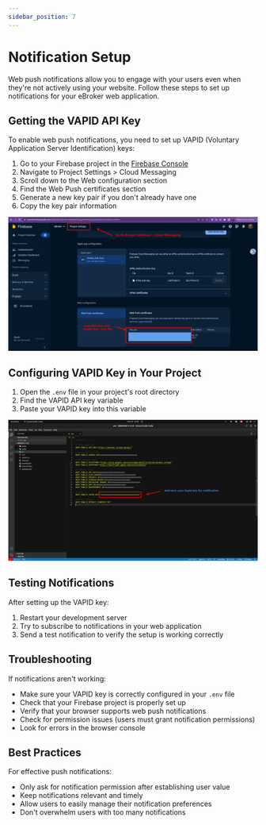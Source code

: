 ```yaml
---
sidebar_position: 7
---
```


# Notification Setup

Web push notifications allow you to engage with your users even when they're not actively using your website. Follow these steps to set up notifications for your eBroker web application.

## Getting the VAPID API Key

To enable web push notifications, you need to set up VAPID (Voluntary Application Server Identification) keys:

1. Go to your Firebase project in the [Firebase Console](https://console.firebase.google.com/)
2. Navigate to Project Settings > Cloud Messaging
3. Scroll down to the Web configuration section
4. Find the Web Push certificates section
5. Generate a new key pair if you don't already have one
6. Copy the key pair information

![How to Get VAPID API](/images/web/how-get-vapid-api.png)

## Configuring VAPID Key in Your Project

1. Open the `.env` file in your project's root directory
2. Find the VAPID API key variable
3. Paste your VAPID key into this variable

![VAPID API Configuration](/images/web/vapid_api-v-1.0.9.png)

## Testing Notifications

After setting up the VAPID key:

1. Restart your development server
2. Try to subscribe to notifications in your web application
3. Send a test notification to verify the setup is working correctly

## Troubleshooting

If notifications aren't working:

- Make sure your VAPID key is correctly configured in your `.env` file
- Check that your Firebase project is properly set up
- Verify that your browser supports web push notifications
- Check for permission issues (users must grant notification permissions)
- Look for errors in the browser console

## Best Practices

For effective push notifications:

- Only ask for notification permission after establishing user value
- Keep notifications relevant and timely
- Allow users to easily manage their notification preferences
- Don't overwhelm users with too many notifications
